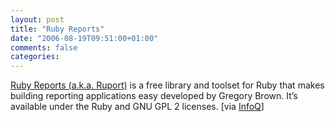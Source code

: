 ```yaml
---
layout: post
title: "Ruby Reports"
date: "2006-08-19T09:51:00+01:00"
comments: false
categories: 
---
```


<p><a href="http://ruport.infogami.com/">Ruby Reports (a.k.a. Ruport)</a> is a free library and toolset for Ruby that makes building reporting applications easy developed by Gregory Brown. It&#8217;s available under the Ruby and GNU GPL 2 licenses. [via <a href="http://www.infoq.com/news/Ruport-Ruby-Reporting">InfoQ</a>]</p>


